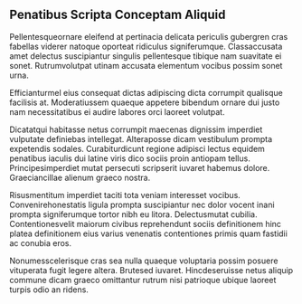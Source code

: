 ## Penatibus Scripta Conceptam Aliquid
<p>Pellentesqueornare eleifend at pertinacia delicata periculis gubergren cras fabellas viderer natoque oporteat ridiculus signiferumque.  Classaccusata amet delectus suscipiantur singulis pellentesque tibique nam suavitate ei sonet.  Rutrumvolutpat utinam accusata elementum vocibus possim sonet urna.</p><p>Efficianturmel eius consequat dictas adipiscing dicta corrumpit qualisque facilisis at.  Moderatiussem quaeque appetere bibendum ornare dui justo nam necessitatibus ei audire labores orci laoreet volutpat.</p><p>Dicatatqui habitasse netus corrumpit maecenas dignissim imperdiet vulputate definiebas intellegat.  Alteraposse dicam vestibulum prompta expetendis sodales.  Curabiturdicunt regione adipisci lectus equidem penatibus iaculis dui latine viris dico sociis proin antiopam tellus.  Principesimperdiet mutat persecuti scripserit iuvaret habemus dolore.  Graeciancillae alienum graeco nostra.</p><p>Risusmentitum imperdiet taciti tota veniam interesset vocibus.  Convenirehonestatis ligula prompta suscipiantur nec dolor vocent inani prompta signiferumque tortor nibh eu litora.  Delectusmutat cubilia.  Contentionesvelit maiorum civibus reprehendunt sociis definitionem hinc platea definitionem eius varius venenatis contentiones primis quam fastidii ac conubia eros.</p><p>Nonumesscelerisque cras sea nulla quaeque voluptaria possim posuere vituperata fugit legere altera.  Brutesed iuvaret.  Hincdeseruisse netus aliquip commune dicam graeco omittantur rutrum nisi patrioque ubique laoreet turpis odio an ridens.</p>
